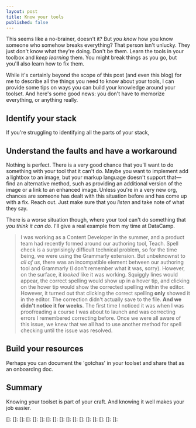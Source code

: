 ```yaml
---
layout: post
title: Know your tools
published: false
---
```


This seems like a no-brainer, doesn't it? But _you know_ how you know someone who somehow breaks everything? That person isn't unlucky. They just don't know what they're doing. Don't be them. Learn the tools in your toolbox and _keep learning_ them. You might break things as you go, but you'll also learn how to fix them.

While it's certainly beyond the scope of this post (and even this blog) for me to describe all the things you need to know about your tools, I can provide some tips on ways you can build your knowledge around your toolset. And here's some good news: you don't have to memorize everything, or anything really.

## Identify your stack



If you're struggling to identifying all the parts of your stack, 

## Understand the faults and have a workaround

Nothing is perfect. There is a very good chance that you'll want to do something with your tool that it can't do. Maybe you want to implement add a lightbox to an image, but your markup language doesn't support that&mdash;find an alternative method, such as providing an additional version of the image or a link to an enhanced image. Unless you're in a very new org, chances are someone has dealt with this situation before and has come up with a fix. Reach out. Just make sure that you _listen_ and take note of what they say.

There is a worse situation though, where your tool can't do something that _you think it can do_. I'll give a real example from my time at DataCamp. 

> I was working as a Content Developer in the summer, and a product team had recently formed around our authoring tool, Teach. Spell check is a surprisingly difficult technical problem, so for the time being, we were using the Grammarly extension. But unbeknownst to _all of us_, there was an incompatible element between our authoring tool and Grammarly (I don't remember what it was, sorry). However, on the surface, it _looked_ like it was working. Squiggly lines would appear, the correct spelling would show up in a hover tip, and clicking on the hover tip would show the corrected spelling within the editor. However, it turned out that clicking the correct spelling **only** showed it in the editor. The correction didn't actually save to the file. **And we didn't notice it for weeks**. The first time I noticed it was when I was proofreading a course I was about to launch and was correcting errors I remembered correcting before. Once we were all aware of this issue, we knew that we all had to use another method for spell checking until the issue was resolved.

## Build your resources

Perhaps you can document the 'gotchas' in your toolset and share that as an onboarding doc.

## Summary

Knowing your toolset is part of your craft. And knowing it well makes your job easier.

[]: 
[]: 
[]: 
[]: 
[]: 
[]: 
[]: 
[]: 
[]: 
[]: 
[]: 
[]: 
[]: 
[]: 
[]: 
[]: 
[]: 